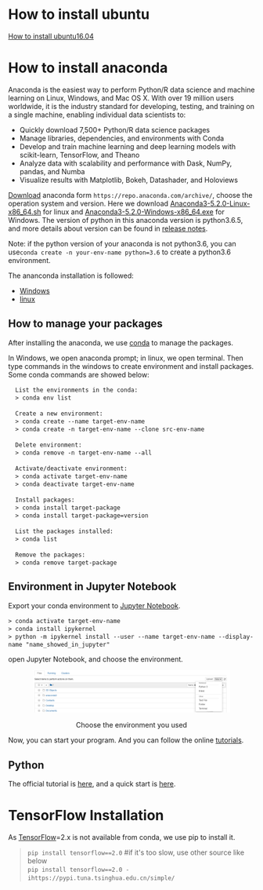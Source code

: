 # How to install ubuntu
[How to install ubuntu16.04](./how_to_install_ubuntu16.04.md)
# How to install anaconda
Anaconda is the easiest way to perform Python/R data science and machine learning on Linux, Windows, and Mac OS X. With over 19 million users worldwide, it is the industry standard for developing, testing, and training on a single machine, enabling individual data scientists to:
- Quickly download 7,500+ Python/R data science packages
- Manage libraries, dependencies, and environments with Conda
- Develop and train machine learning and deep learning models with scikit-learn, TensorFlow, and Theano
- Analyze data with scalability and performance with Dask, NumPy, pandas, and Numba
- Visualize results with Matplotlib, Bokeh, Datashader, and Holoviews

[Download](https://repo.anaconda.com/archive/) anaconda form ``https://repo.anaconda.com/archive/``, choose the operation system and version. Here we download [Anaconda3-5.2.0-Linux-x86_64.sh](https://repo.anaconda.com/archive/Anaconda3-5.2.0-Linux-x86_64.sh) for linux and [Anaconda3-5.2.0-Windows-x86_64.exe](https://repo.anaconda.com/archive/Anaconda3-5.2.0-Windows-x86_64.exe) for Windows. The version of python in this anaconda version is python3.6.5, and more details about version can be found in [release notes](https://docs.anaconda.com/anaconda/reference/release-notes/).

Note: if the python version of your anaconda is not python3.6, you can use``conda create -n your-env-name python=3.6`` to create a python3.6 environment.

The ananconda installation is followed:
- [Windows](https://docs.anaconda.com/anaconda/install/windows/)
- [linux](https://docs.anaconda.com/anaconda/install/linux/)

## How to manage your packages
After installing the anaconda, we use [conda](https://docs.conda.io/en/latest/) to manage the packages.

In Windows, we open anaconda prompt; in linux, we open terminal. Then type commands in the windows to create environment and install packages.
Some conda commands are showed below:
```
  List the environments in the conda:
  > conda env list   

  Create a new environment:
  > conda create --name target-env-name
  > conda create -n target-env-name --clone src-env-name   

  Delete environment:
  > conda remove -n target-env-name --all

  Activate/deactivate environment:
  > conda activate target-env-name   
  > conda deactivate target-env-name

  Install packages:
  > conda install target-package   
  > conda install target-package=version

  List the packages installed:
  > conda list

  Remove the packages:
  > conda remove target-package
```

## Environment in Jupyter Notebook
Export your conda environment to [Jupyter Notebook](https://jupyter.org/).
```
> conda activate target-env-name
> conda install ipykernel
> python -m ipykernel install --user --name target-env-name --display-name "name_showed_in_jupyter"
```
open Jupyter Notebook, and choose the environment.
<p align="center"><img src="./fig-jupyter-env.PNG" width="80%"/></p>
<p align="center">Choose the environment you used</p>

Now, you can start your program. And you can follow the online [tutorials](https://www.tutorialspoint.com/jupyter/).

## Python
The official tutorial is [here](https://docs.python.org/3/tutorial/index.html), and a quick start is [here](https://www.liaoxuefeng.com/wiki/1016959663602400).


# TensorFlow Installation
As [TensorFlow](https://pytorch.org/get-started/locally/#windows-anaconda)=2.x is not available from conda, we use pip to install it.
> ``pip install tensorflow==2.0``
> #if it's too slow, use other source like below    
> ``pip install tensorflow==2.0 -ihttps://pypi.tuna.tsinghua.edu.cn/simple/``

<!--
For [PyTorch](https://pytorch.org/get-started/locally/#windows-anaconda),
>conda install pytorch torchvision cpuonly -c pytorch   
>
>conda install pytorch torchvision cudatoolkit=10.1 -c pytorch
-->
